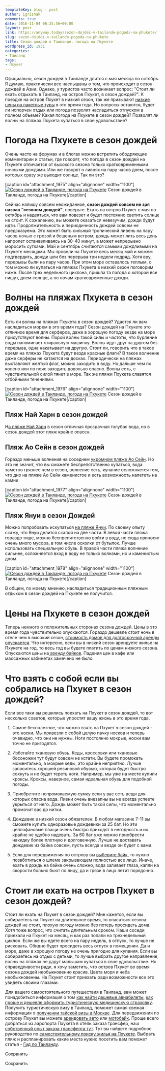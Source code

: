 ```yaml
---
templateKey: blog - post
author: igrishak
comments: true
date: 2016-11-04 06:35:56+00:00
layout: post
link: https://anyway.today/sezon-dojdei-v-tailande-pogoda-na-phukete/
slug: sezon-dojdei-v-tailande-pogoda-na-phukete
title: Сезон дождей в Таиланде, погода на Пхукете
wordpress_id: 1931
categories:
- Таиланд
tags:
- Пхукет
---
```


Официально, сезон дождей в Таиланде длится с мая месяца по октябрь. Я думаю, практически все наслышаны о том, что происходит в сезон дождей в Азии. Однако, у туристов часто возникает вопрос: "Стоит ли ехать отдыхать в Таиланд, на остров Пхукет, в сезон дождей?". К поездке на остров Пхукет в низкий сезон, так же призывают [низкие цены на пакетные туры](http://c43.travelpayouts.com/click?shmarker=14510&promo_id=1094&source_type=customlink&type=click&custom_url=http%3A%2F%2Fwww.onlinetours.ru%2Ftours%2F57ecaa68c4a6af5bd0040225abeb6b52%3Fshow_prices%3Dfalse) в это время года. Но вопросы остаются, будет ли испорчен отдых или погода позволит насладиться отпуском в полном объеме? Какая погода на Пхукете в сезон дождей? Позволят ли волны на пляжах Пхукета купаться в свое удовольствие?




<!-- more -->





# Погода на Пхукете в сезон дождей




Очень часто на форумах и в блогах можно встретить ободряющие комментарии и статьи, где говорят, что погода в сезон дождей на Пхукете отличается от высокого сезона только кратковременными ночными дождями. Или же говорят о ливнях на пару часов днем, после которых сразу же выходит солнце. Так ли это?




[caption id="attachment_1975" align="alignnone" width="1100"][![Сезон дождей в Таиланде, погода на Пхукете](https://anyway.today/wp-content/uploads/2016/06/IMG_20160524_121751_HDR.jpg)](https://anyway.today/wp-content/uploads/2016/06/IMG_20160524_121751_HDR.jpg) Сезон дождей в Таиланде, погода на Пхукете[/caption]


Сейчас напишу совсем неожиданное, **сезон дождей совсем не зря назван "сезоном дождей"**, поверьте. Ехать на остров Пхукет с мая по октябрь и надеяться, что вам повезет и будет постоянно светить солнце не стоит. К сожалению, вы можете оказаться невезучим, дожди будут идти. Продолжительность и периодичность дождей совсем не предсказуема. Это может быть сильный тропический ливень на пару часов ночью с грозой и бешеным ветром, дождь может лить весь день напролет останавливаясь на 30-40 минут, а может непрерывно моросить сутками. Май и сентябрь считаются самыми дождливыми на Пхукете месяцами. Мы провели на Пхукете весь месяц май и можем подтвердить, дожди шли без перерыва три недели подряд. Хотя вру, перерывы были на пару часов. При этом море оставалось теплым, о том можно ли купаться на пляжах Пхукета в низкий сезон поговорим ниже. После трех недельного циклона, пришла та погода о которой все пишут, днем солнце, а по ночам кратковременные дожди.





# Волны на пляжах Пхукета в сезон дождей




Есть ли волны на пляжах Пхукета в сезон дождей? Удастся ли вам насладиться морем в это время года? Сезон дождей на Пхукете это отличное время для серферов, даже в хорошую погоду везде на море присутствуют волны. Порой волны такой силы и частоты, что бурление воды напоминает стиральную машинку. Волны идут друг за другом без перерыва, одна накатывает на другую. Стоит ли, говорить что в такое время на пляжах Пхукета будут везде красные флаги? В такое волнение даже серферы не катаются на досках. Периодически на пляжах выставляют желтый флаг, можно заходить в воду. Но дальше чем по колено или по пояс заходить довольно опасно. Волны есть, с чувствительной силой тянет в море. Так же пляжи Пхукета славятся отбойными течениями.




[caption id="attachment_1976" align="alignnone" width="1100"][![Сезон дождей в Таиланде, погода на Пхукете](https://anyway.today/wp-content/uploads/2016/06/IMG_20160520_091241_HDR.jpg)](https://anyway.today/wp-content/uploads/2016/06/IMG_20160520_091241_HDR.jpg) Сезон дождей в Таиланде, погода на Пхукете[/caption]


## Пляж Най Харн в сезон дождей




Н[а пляже Най Харн](https://anyway.today/plyaj-nai-harn-odin-iz-luchih-plyajea-phuketa/) в сезон отличная прозрачная голубая вода, но в сезон дождей этот пляж крайне опасен.





## Пляж Ао Сейн в сезон дождей




Гораздо меньше волнения на соседнем [укромном пляже Ао Сейн](https://anyway.today/plyaj-ao-sein-ukromnoe-mesto-na-phukete/). Но это не значит, что вы сможете беспрепятственно купаться, вода заметно грязнее чем в сезон, волнение есть, купание осложняется тем, что дно на пляже Ао Сейн каменистое и есть возможность налететь на камни.




[caption id="attachment_1977" align="alignnone" width="1100"][![Сезон дождей в Таиланде, погода на Пхукете](https://anyway.today/wp-content/uploads/2016/06/IMG_2291.jpg)](https://anyway.today/wp-content/uploads/2016/06/IMG_2291.jpg) Сезон дождей в Таиланде, погода на Пхукете[/caption]


## Пляж Януи в сезон Дождей




Можно попробовать искупаться [на пляже Януи](https://anyway.today/plyaj-yanui-na-phukete/). По своему опыту скажу, что Януи делится скалой на две части. В левой части пляжа гораздо тише, можно беспрепятственно войти в воду, но сюда приносит очень много мусора, в том числе осколки от бутылок. Лучше использовать специальную обувь. В правой части пляжа волнение сильнее, осложняется вход в воду не только волнами, но и каменистым дном.




[caption id="attachment_1978" align="alignnone" width="1100"][![Сезон дождей в Таиланде, погода на Пхукете](https://anyway.today/wp-content/uploads/2016/06/IMG_20160524_113606.jpg)](https://anyway.today/wp-content/uploads/2016/06/IMG_20160524_113606.jpg) Сезон дождей в Таиланде, погода на Пхукете[/caption]




В общем, по моему мнению, насладиться традиционным пляжным отдыхом в сезон дождей на Пхукете не получится.





# Цены на Пхукете в сезон дождей




Теперь немного о положительных сторонах сезона дождей. Цены в это время года чувствительно опускаются. Гораздо дешевле стоит ночь в отеле чем в высокий сезон, [стоимость домов для долгосрочной аренды опускается](https://anyway.today/hotite-snyat-jilie-na-phukete-plyaj-ravai-otlichno-poidet/). Что интересно, если вы в низкий сезон арендуете жилье на Пхукете на год, то весь год вы будете платить по ценам низкого сезона. Опускаются цены на[ аренду байков](https://anyway.today/arenda-baika-na-phukete/). Падения цен в кафе или массажных кабинетах замечено не было.





# Что взять с собой если вы собрались на Пхукет в сезон дождей?


Если все таки вы решились поехать на Пхукет в сезон дождей, то вот несколько советов, которые упростят вашу жизнь в это время года.



 	
  1. Самое бесполезное, что можно взять на Пхукет в сезон дождей - это носки. Мы привезли с собой целую пачку носков и теперь очевидно, что они не нужны. Ноги постоянно мокрые, носки вам точно не пригодятся.

 	
  2. Избегайте тканевую обувь. Кеды, кроссовки или тканевые босоножки тут будут совсем не кстати. Вы будете промокать моментально, а мокрые кеды, это крайне неприятно. Лучше запаситесь хорошей резиновой обувью, которая будет быстро сохнуть и не будет тереть ноги. Например, мы уже на месте купили кроксы. Кроксы, наверное, самая идеальная обувь для подобной погоды.

 	
  3. Приобретите непромокаемую сумку если у вас есть вещи для которых опасна вода. Ливни очень внезапны вы не всегда успеете укрыться от него. Дождь может быть такой силы, что моментально промочит вас до нитки.

 	
  4. Дождевик в низкий сезон обязателен. В любом магазине 7-11 вы сможете купить одноразовые дождевики за 25 бат. Но эти целлофановые плащи очень быстро приходят в негодность и их крайне не удобно надевать. За 60 бат уже можно приобрести накидку более плотную и долговечную. Лучше не доставать дождевик из байка совсем, пусть всегда и везде он будет с вами.

 	
  5. Если для передвижения по острову вы [выберите байк](https://anyway.today/arenda-baika-na-phukete/), то нужно позаботиться о шлеме закрывающем полностью все лицо. Иначе, ехать в дождь на байке очень сложно, вода заливает глаза, капли на скорости больно бьют по лицу, да и грязи в лицо летит порядочно.




# Стоит ли ехать на остров Пхукет в сезон дождей?




Стоит ли ехать на Пхукет в сезон дождей? Мне кажется, если вы собираетесь на Пхукет на длительное время, то опасаться сезона дождей не стоит, плохую погоду можно без потерь просидеть дома. Хотя тоже вопрос, что считать длительным сроком. Наши соседи приехали на Пхукет на месяц, и как раз попали на трехнедельный циклон. Если же вы едете всего на пару недель, в отпуск, то лучше не рисковать. Обидно будет просидеть весь отпуск в помещении. Да и море, даже в хорошую погоду не очень пригодно для купания. Если вы собираетесь на отдых с детьми, то лучше выбрать другое направление, волны на пляжах не дадут малышам купаться в свое удовольствие. Но справедливости ради, я хочу заметить, что остров Пхукет во время сезона дождей необыкновенно красив. Цвета моря и неба необыкновенны. На Пхукет стоит приехать ради возможности все это увидеть своими глазами.





Для вашего самостоятельного путешествия в Таиланд, вам может понадобиться информация о том [как найти дешевые авиабилеты](https://anyway.today/kak-naiti-deshevie-aviabileti/), [как проще и дешевле оформить туристическую медицинскую страховку](https://anyway.today/zachem-nujna-turisticheskaya-medizinskay-strahovka/). Получить туристическую визу в Таиланд, поможет самая свежая информация о [получении тайской визы в Москве](https://anyway.today/nujna-li-visa-v-tailand-v-dlya-rossiyan/). Для передвижения по острову Пхукет вы можете [арендовать авто](https://anyway.today/arenda-avto-na-phukete/) или [мотобайк](https://anyway.today/arenda-baika-na-phukete/). Проще всего добраться из аэропорта Пхукета в отель заказа трансфер, наш [собственный опыт заказа трансферта тут](https://anyway.today/transfer-iz-aeroporta-phuketa/). Тут вы найдете подробное руководство по [самостоятельному поиску жилья на Пхукете](https://anyway.today/samostoyatelnii-poisk-i-arendanedorogogo-jiliya-na-phukete/). Выбрать пляж и распланировать какие места нужно посетить вам поможет статья - [Гид по Таиланду](https://anyway.today/gid-po-tailandu/).


Сохранить

Сохранить
